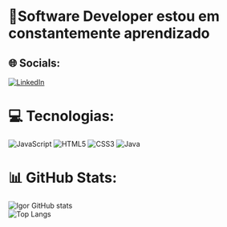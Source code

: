 # 💫Software Developer estou em constantemente aprendizado 

## 🌐 Socials:
[![LinkedIn](https://img.shields.io/badge/LinkedIn-%230077B5.svg?logo=linkedin&logoColor=white)](https://www.linkedin.com/in/igor-fonseca-3b9a64256/) 

# 💻 Tecnologias:
![JavaScript](https://img.shields.io/badge/javascript-%23323330.svg?style=for-the-badge&logo=javascript&logoColor=%23F7DF1E) ![HTML5](https://img.shields.io/badge/html5-%23E34F26.svg?style=for-the-badge&logo=html5&logoColor=white) ![CSS3](https://img.shields.io/badge/css3-%231572B6.svg?style=for-the-badge&logo=css3&logoColor=white) ![Java](https://img.shields.io/badge/Java-000?style=for-the-badge&logo=java)
# 📊 GitHub Stats:
![Igor GitHub stats](https://github-readme-stats.vercel.app/api?username=igorfonseca7&show_icons=true&theme=tokyonight)
</br>
![Top Langs](https://github-readme-stats.vercel.app/api/top-langs/?username=igorfonseca7&hide_progress=true)

<!-- Proudly created with GPRM ( https://gprm.itsvg.in ) -->
